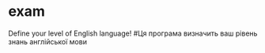 # exam
Define your level of English language!
#Ця програма визначить ваш рівень знань англійської мови
